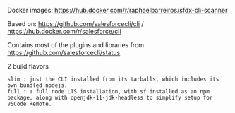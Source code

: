 Docker images: https://hub.docker.com/r/raphaelbarreiros/sfdx-cli-scanner

Based on:
https://github.com/salesforcecli/cli /
https://hub.docker.com/r/salesforce/cli

Contains most of the plugins and libraries from https://github.com/salesforcecli/status

2 build flavors

    slim : just the CLI installed from its tarballs, which includes its own bundled nodejs.
    full : a full node LTS installation, with sf installed as an npm package, along with openjdk-11-jdk-headless to simplify setup for VSCode Remote.
